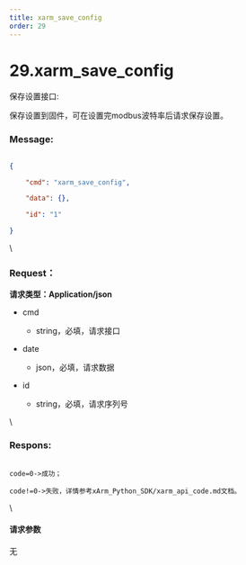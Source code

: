 ```yaml
---
title: xarm_save_config
order: 29
---
```

# 29.xarm\_save\_config



 



保存设置接口:

保存设置到固件，可在设置完modbus波特率后请求保存设置。



### Message:  



```json

{

    "cmd": "xarm_save_config",

    "data": {},

    "id": "1"

}

```



\





### Request：    



**请求类型：Application/json**



* cmd

  * string，必填，请求接口

* date

  * json，必填，请求数据

* id

  * string，必填，请求序列号



\





### Respons:     



```

code=0->成功；

code!=0->失败，详情参考xArm_Python_SDK/xarm_api_code.md文档。

```



\





#### 请求参数



无
